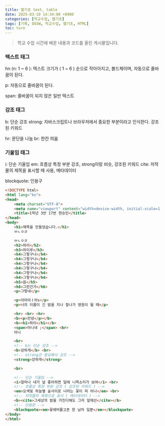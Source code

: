 ```yaml
---
title: 웹기초 text, table 
date: 2025-03-10 14:34:00 +0900
categories: [학교수업, 웹기초]
tags: [기록, DGSW, 학교수업, 웹기초, HTML]
toc: ture
---
```



> 학교 수업 시간에 배운 내용과 코드를 올린 게시물입니다.

### 텍스트 태그
hn (n: 1 ~ 6 ): 텍스트 크기가 ( 1 ~ 6 ) 순으로 작아아지고, 볼드체이며, 자동으로 줄바꿈이 된다.

p: 자동으로 줄바꿈이 된다.

span: 줄바꿈이 되지 않은 일반 텍스트

### 강조 태그
b: 단순 강조
strong: 자바스크립트나 브라우저에서 중요한 부분이라고 인식한다. 강조된 키워드

hr: 문단을 나눔
br: 한칸 띄움

### 기울임 태그
i: 단순 기울임 
em: 흐름상 특정 부분 강조, strong이랑 비슷, 강조된 키워드
cite: 저작물의 제목을 표시할 때 사용, 메타데이터


blockquote: 인용구

```html
<!DOCTYPE html>
<html lang="ko">
<head>
    <meta charset="UTF-8">
    <meta name="viewport" content="width=device-width, initial-scale=1.0">
    <title>1학년 3반 17번 현승민</title>
</head>
<body>
    <h1>제목을 만들었습니다.</h1>
    ㅁㄴㅇㄹ

    ㅁㄴㅇㄹ
    <h2>하이</h2>
    <h3>하이루</h3>
    <h4>그렇구나</h4>
    <h4>그렇구나</h4>
    <h4>그렇구나</h4>
    <h4>그렇구나</h4>
    <h4>그렇구나</h4>
    <h4>그렇구나</h4>
    <h5>음</h5>
    <h6>그런건가</h6>
    <p>그렇네</p>

    <p>아아아ㅏ아s</p>
    <p>너의 이름이 긴 밤을 지나 찰나가 영원이 될 때</p>

    <hr> <br> <hr>
    <b><p>안녕</p></b>
    <b><h1>하이</h1></b>
    <span>아니네 ;</span> <br>
    아니

    <br>
    <!-- b는 단순 강조 -->
    <b>강하게</b> <br> 
    <!-- strong은 중요해서 강조 -->
    <strong>강하게</strong>

    <br>

    <!-- 단순 기울임 -->
    <i>얼마나 내가 널 좋아하면 달에 니목소리가 보여</i> <br>
    <!-- 흐름상 특정 부분 강조 ( 강조된 키워드 ) -->
    <em>오색빛 하늘별 숲사이로 너라는 꽃이 피 어나</em> <br>
    <!-- 저작물의 제목으로 표시 ( 메타데이터 ) -->
    <b><cite>그세상의 밤을 가진다해도 그저 앞에선</cite></b>
    <!-- 인용문 -->
    <blockquote><em>꽃에머물고픈 한 남자 일뿐</em></blockquote>
</body>
</html>
```